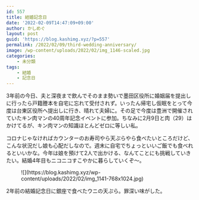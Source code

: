 ```yaml
---
id: 557
title: 結婚記念日
date: '2022-02-09T14:47:09+09:00'
author: かしめぐ
layout: post
guid: 'https://blog.kashimg.xyz/?p=557'
permalink: /2022/02/09/third-wedding-anniversary/
image: /wp-content/uploads/2022/02/img_1146-scaled.jpg
categories:
    - 未分類
tags:
    - 結婚
    - 記念日
---
```


3年前の今日、夫と深夜まで飲んでそのまま勢いで墨田区役所に婚姻届を提出しに行ったら戸籍謄本を自宅に忘れて受付されず。いったん帰宅し仮眠をとって今度は台東区役所へ提出しに行き、晴れて夫婦に。その足で今度は豊洲で開催されていたキン肉マンの40周年記念イベントに参加。ちなみに2月9日と肉（29）はかけてるが、キン肉マンの知識ほとんどゼロに等しい私。

コロナじゃなければカウンターのお寿司やら天ぷらやら食べたいところだけど、こんな状況だし娘も心配だしなので。週末に自宅でちょっといいご飯でも食べれるといいかな。今年は娘を預けて2人で出かける、なんてことにも挑戦していきたい。結婚4年目もニコニコすこやかに暮らしていくぞ〜。

<figure class="wp-block-image size-large">![](https://blog.kashimg.xyz/wp-content/uploads/2022/02/img_1141-768x1024.jpg)</figure>2年前の結婚記念日に銀座で食べたウニの天ぷら。罪深い味がした。